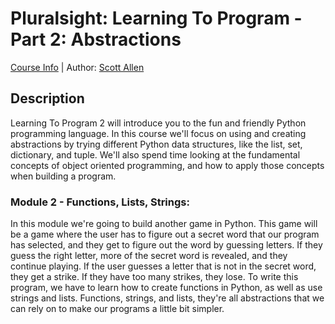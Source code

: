 # Pluralsight: Learning To Program - Part 2: Abstractions
[Course Info](https://app.pluralsight.com/library/courses/learning-programming-abstractions-python) | Author: [Scott Allen](https://www.pluralsight.com/authors/scott-allen)

## Description
Learning To Program 2 will introduce you to the fun and friendly Python programming language. In this course we'll focus on using and creating abstractions by trying different Python data structures, like the list, set, dictionary, and tuple. We'll also spend time looking at the fundamental concepts of object oriented programming, and how to apply those concepts when building a program.

### Module 2 - Functions, Lists, Strings:
In this module we're going to build another game in Python. This game will be a game where the user has to figure out a secret word that our program has selected, and they get to figure out the word by guessing letters. If they guess the right letter, more of the secret word is revealed, and they continue playing. If the user guesses a letter that is not in the secret word, they get a strike. If they have too many strikes, they lose. To write this program, we have to learn how to create functions in Python, as well as use strings and lists. Functions, strings, and lists, they're all abstractions that we can rely on to make our programs a little bit simpler.